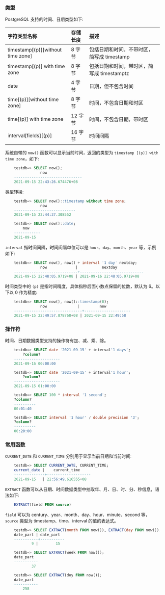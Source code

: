 
### 类型

PostgreSQL 支持的时间、日期类型如下:

| 字符类型名称 | 存储长度 | 描述 |
|:------------|:--------|:-----|
| timestamp[(p)][without time zone] | 8 字节 | 包括日期和时间，不带时区，简写成 timestamp |
| timestamp[(p)] with time zone | 8 字节 | 包括日期和时间，带时区，简写成 timestamptz |
| date | 4 字节 | 日期，但不包含时间 |
| time[(p)][without time zone] | 8 字节 | 时间，不包含日期和时区 |
| time[(p)] with time zone | 12 字节 | 时间，不包含日期，带时区 |
| interval[fields][(p)] | 16 字节 | 时间间隔 |

系统自带的 `now()` 函数可以显示当前时间，返回的类型为 `timestamp [(p)] with time zone`，如下:
```sql
    testdb=> SELECT now();
                now              
    -------------------------------
    2021-09-15 22:43:26.674476+08
```

类型转换:
```sql
    testdb=> SELECT now()::timestamp without time zone;
                now             
    ----------------------------
    2021-09-15 22:44:37.308552

    testdb=> SELECT now()::date;
        now     
    ------------
    2021-09-15
```

`interval` 指时间间隔，时间间隔单位可以是 `hour`、`day`、`month`、`year` 等，示例如下:
```sql
    testdb=> SELECT now(), now() + interval '1 day' nextday;
                now             |           nextday           
    -----------------------------+-----------------------------
    2021-09-15 22:48:05.9719+08 | 2021-09-16 22:48:05.9719+08
```

时间类型中的 `(p)` 是指时间精度，具体指秒后面小数点保留的位数，默认为 6。以下以 0 作为精度:
```sql
    testdb=> SELECT now(), now()::timestamp(0);
                now              |         now         
    -------------------------------+---------------------
    2021-09-15 22:49:57.878768+08 | 2021-09-15 22:49:58
```

### 操作符

时间、日期数据类型支持的操作符有加、减、乘、除。

```sql
    testdb=> SELECT date '2021-09-15' + interval'1 days';
        ?column?       
    ---------------------
    2021-09-16 00:00:00

    testdb=> SELECT date '2021-09-15' + interval'1 hour';
        ?column?       
    ---------------------
    2021-09-15 01:00:00

    testdb=> SELECT 100 * interval '1 second';
    ?column? 
    ----------
    00:01:40

    testdb=> SELECT interval '1 hour' / double precision '3';
    ?column? 
    ----------
    00:20:00
```

### 常用函数

`CURRENT_DATE` 和 `CURRENT_TIME` 分别用于显示当前日期和当前时间:
```sql
    testdb=> SELECT CURRENT_DATE, CURRENT_TIME;
    current_date |    current_time    
    --------------+--------------------
    2021-09-15   | 22:56:49.616555+08
```

`EXTRACT` 函数可以从日期、时间数据类型中抽取年、月、日、时、分、秒信息，语法如下:
```sql
    EXTRACT(field FROM source)
```
`field` 可以为 century、year、month、day、hour、minute、second 等，`source` 类型为 timestamp、time、interval 的值的表达式。

```sql
    testdb=> SELECT EXTRACT(month FROM now()), EXTRACT(day FROM now());
    date_part | date_part 
    -----------+-----------
            9 |        15

    testdb=> SELECT EXTRACT(week FROM now());
    date_part 
    -----------
            37

    testdb=> SELECT EXTRACT(doy FROM now());
    date_part 
    -----------
        258
```
